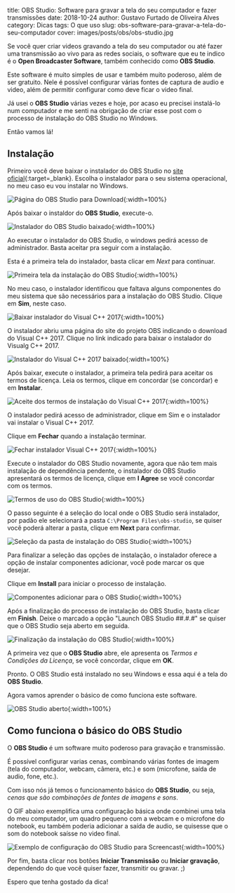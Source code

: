 title: OBS Studio: Software para gravar a tela do seu computador e fazer transmissões
date: 2018-10-24
author: Gustavo Furtado de Oliveira Alves
category: Dicas
tags: O que uso
slug: obs-software-para-gravar-a-tela-do-seu-computador
cover: images/posts/obs/obs-studio.jpg

Se você quer criar videos gravando a tela do seu computador ou até fazer uma transmissão ao vivo para as redes sociais,
o software que eu te indico é o **Open Broadcaster Software**, também conhecido como **OBS Studio**.

Este software é muito simples de usar e também muito poderoso, além de ser gratuito.
Nele é possível configurar várias fontes de captura de audio e video,
além de permitir configurar como deve ficar o video final.

Já usei o **OBS Studio** várias vezes e hoje, por acaso eu precisei instalá-lo num computador e me senti na obrigação
de criar esse post com o processo de instalação do OBS Studio no Windows.

Então vamos lá!

## Instalação

Primeiro você deve baixar o instalador do OBS Studio no [site oficial](https://obsproject.com/){:target=\_blank}.
Escolha o instalador para o seu sistema operacional, no meu caso eu vou instalar no Windows.

![Página do OBS Studio para Download](/images/posts/obs/obs-site.png){:width=100%}

Após baixar o instaldor do **OBS Studio**, execute-o.

![Instalador do OBS Studio baixado](/images/posts/obs/obs-instalador-windows.png){:width=100%}

Ao executar o instalador do OBS Studio, o windows pedirá acesso de administrador.
Basta aceitar pra seguir com a instalação.

Esta é a primeira tela do instalador, basta clicar em *Next* para continuar.

![Primeira tela da instalação do OBS Studio](/images/posts/obs/obs-instalador-01.png){:width=100%}

No meu caso, o instalador identificou que faltava alguns componentes do meu sistema
que são necessários para a instalação do OBS Studio. Clique em **Sim**, neste caso.

![Baixar instalador do Visual C++ 2017](/images/posts/obs/obs-instalador-02.png){:width=100%}

O instalador abriu uma página do site do projeto OBS indicando o download do Visual C++ 2017.
Clique no link indicado para baixar o instalador do Visualg C++ 2017.

![Instalador do Visual C++ 2017 baixado](/images/posts/obs/obs-instalador-03.png){:width=100%}

Após baixar, execute o instalador, a primeira tela pedirá para aceitar os termos de licença.
Leia os termos, clique em concordar (se concordar) e em **Instalar**.

![Aceite dos termos de instalação do Visual C++ 2017](/images/posts/obs/obs-instalador-05.png){:width=100%}

O instalador pedirá acesso de administrador, clique em Sim e o instalador vai instalar o Visual C++ 2017.

Clique em **Fechar** quando a instalação terminar.

![Fechar instalador Visual C++ 2017](/images/posts/obs/obs-instalador-06.png){:width=100%}

Execute o instalador do OBS Studio novamente, agora que não tem mais instalação de dependência pendente, o instalador do OBS Studio apresentará os termos de licença,
clique em **I Agree** se você concordar com os termos.

![Termos de uso do OBS Studio](/images/posts/obs/obs-instalador-07.png){:width=100%}

O passo seguinte é a seleção do local onde o OBS Studio será instalador, por padão ele selecionará a pasta `C:\Program Files\obs-studio`,
se quiser você poderá alterar a pasta, clique em **Next** para confirmar.

![Seleção da pasta de instalação do OBS Studio](/images/posts/obs/obs-instalador-08.png){:width=100%}

Para finalizar a seleção das opções de instalação,
o instalador oferece a opção de instalar componentes adicionar, você pode marcar os que desejar.

Clique em **Install** para iniciar o processo de instalação.

![Componentes adicionar para o OBS Studio](/images/posts/obs/obs-instalador-09.png){:width=100%}

Após a finalização do processo de instalação do OBS Studio, basta clicar em **Finish**.
Deixe o marcado a opção "Launch OBS Studio ##.#.#" se quiser que o OBS Studio seja aberto em seguida.

![Finalização da instalação do OBS Studio](/images/posts/obs/obs-instalador-10.png){:width=100%}

A primeira vez que o **OBS Studio** abre, ele apresenta os *Termos e Condições da Licença*, se você concordar, clique em **OK**.

Pronto. O OBS Studio está instalado no seu Windows e essa aqui é a tela do **OBS Studio**.

Agora vamos aprender o básico de como funciona este software.

![OBS Studio aberto](/images/posts/obs/obs-instalador-11.png){:width=100%}

## Como funciona o básico do OBS Studio

O **OBS Studio** é um software muito poderoso para gravação e transmissão.

É possível configurar varias cenas, combinando várias fontes de imagem (tela do computador, webcam, câmera, etc.) e som (microfone, saída de audio, fone, etc.).

Com isso nós já temos o funcionamento básico do **OBS Studio**, ou seja, _cenas que são combinações de fontes de imagens e sons_.

O GIF abaixo exemplifica uma configuração básica onde combinei uma tela do meu computador, um quadro pequeno com a webcam
e o microfone do notebook, eu também poderia adicionar a saída de audio, se quisesse que o som do notebook saísse no video final.

![Exemplo de configuração do OBS Studio para Screencast](/images/posts/obs/exemplo-configuracao-obs.gif){:width=100%}

Por fim, basta clicar nos botões **Iniciar Transmissão** ou **Iniciar gravação**, dependendo do que você quiser fazer, transmitir ou gravar. ;)

Espero que tenha gostado da dica!

